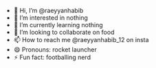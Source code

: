 - 👋 Hi, I’m @raeyyanhabib
- 👀 I’m interested in nothing
- 🌱 I’m currently learning nothing
- 💞️ I’m looking to collaborate on food
- 📫 How to reach me @raeyyanhabib_12 on insta
- 😄 Pronouns: rocket launcher
- ⚡ Fun fact: footballing nerd

<!---
raeyyanhabib/raeyyanhabib is a ✨ special ✨ repository because its `README.md` (this file) appears on your GitHub profile.
You can click the Preview link to take a look at your changes.
--->
